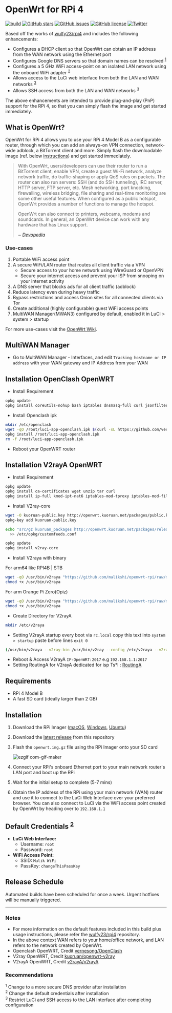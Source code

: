 # OpenWrt for RPi 4
[![build](https://github.com/damianperera/openwrt-rpi/actions/workflows/build.yml/badge.svg)](https://github.com/damianperera/openwrt-rpi/actions/workflows/build.yml) [![GitHub stars](https://img.shields.io/github/stars/damianperera/openwrt-rpi)](https://github.com/damianperera/openwrt-rpi/stargazers) [![GitHub issues](https://img.shields.io/github/issues/damianperera/openwrt-rpi)](https://github.com/damianperera/openwrt-rpi/issues) [![GitHub license](https://img.shields.io/github/license/damianperera/openwrt-rpi)](https://github.com/damianperera/openwrt-rpi/blob/main/LICENSE) [![Twitter](https://img.shields.io/twitter/url?style=social&url=https%3A%2F%2Fgithub.com%2Fdamianperera%2Fopenwrt-rpi)](https://twitter.com/intent/tweet?url=https%3A%2F%2Fgithub.com%2Fdamianperera%2Fopenwrt-rpi)

Based off the works of [wulfy23/rpi4](https://github.com/wulfy23/rpi4) and includes the following enhancements:
- Configures a DHCP client so that OpenWrt can obtain an IP address from the WAN network using the Ethernet port
- Configures Google DNS servers so that domain names can be resolved <sup>[1](#recommendations)</sup>
- Configures a 5 GHz WiFi access-point on an isolated LAN network using the onboard WiFi adapter <sup>[2](#recommendations)</sup>
- Allows access to the LuCi web interface from both the LAN and WAN networks <sup>[3](#recommendations)</sup>
- Allows SSH access from both the LAN and WAN networks <sup>[3](#recommendations)</sup>

The above enhancements are intended to provide plug-and-play (PnP) support for the RPi 4, so that you can simply flash the image and get started immediately.

## What is OpenWrt?
OpenWrt for RPi 4 allows you to use your RPi 4 Model B as a configurable router, through which you can add an always-on VPN connection, network-wide adblock, a BitTorrent client and more. Simply flash the downloadable image (ref. below [instructions](#installation)) and get started immediately.
> With OpenWrt, users/developers can use their router to run a BitTorrent client, enable VPN, create a guest Wi-Fi network, analyze network traffic, do traffic-shaping or apply QoS rules on packets. The router can also run servers: SSH (and do SSH tunneling), IRC server, HTTP server, FTP server, etc. Mesh networking, port knocking, firewalling, wireless bridging, file sharing and real-time monitoring are some other useful features. When configured as a public hotspot, OpenWrt provides a number of functions to manage the hotspot.
> 
> OpenWrt can also connect to printers, webcams, modems and soundcards. In general, an OpenWrt device can work with any hardware that has Linux support.
> 
> ~ _[Devopedia](https://devopedia.org/openwrt)_

### Use-cases
1. Portable WiFi access point
2. A secure WiFi/LAN router that routes all client traffic via a VPN
    - Secure access to your home network using WireGuard or OpenVPN
    - Secure your internet access and prevent your ISP from snooping on your internet activity
4. A DNS server that blocks ads for all client traffic (adblock)
5. Reduce latency even during heavy traffic
6. Bypass restrictions and access Onion sites for all connected clients via Tor
7. Create additional (highly configurable) guest WiFi access points
8. MultiWAN Manager(MWAN3) configured by default, enabled it in LuCI > system > startup

For more use-cases visit the [OpenWrt Wiki](https://openwrt.org/reasons_to_use_openwrt#extensibility).

## MultiWAN Manager
- Go to MultiWAN Manager - Interfaces, and edit `Tracking hostname or IP address` with your WAN gateway and IP Address from your WAN

## Installation OpenClash OpenWRT
- Install Requirement
```sh
opkg update
opkg install coreutils-nohup bash iptables dnsmasq-full curl jsonfilter ca-certificates ipset ip-full iptables-mod-tproxy iptables-mod-extra libcap libcap-bin ruby ruby-yaml
```
- Install Openclash ipk
```sh
mkdir /etc/openclash
wget -qO /root/luci-app-openclash.ipk $(curl -sL https://github.com/vernesong/OpenClash/releases | grep luci-app-openclash_ | sed -e 's/\"//g' -e 's/ //g' -e 's/rel=.*//g' -e 's#<ahref=#http://github.com#g' | awk 'FNR <= 1')
opkg install /root/luci-app-openclash.ipk
rm -f /root/luci-app-openclash.ipk
```
- Reboot your OpenWRT router

## Installation V2rayA OpenWRT
- Install Requirement
```sh
opkg update
opkg install ca-certificates wget unzip tar curl
opkg install ip-full kmod-ipt-nat6 iptables-mod-tproxy iptables-mod-filter iptables-mod-conntrack-extra iptables-mod-extra
```

- Install V2ray-core
```sh
wget -O kuoruan-public.key http://openwrt.kuoruan.net/packages/public.key
opkg-key add kuoruan-public.key
```
```sh
echo "src/gz kuoruan_packages http://openwrt.kuoruan.net/packages/releases/$(. /etc/openwrt_release ; echo $DISTRIB_ARCH)" \
  >> /etc/opkg/customfeeds.conf
```
```sh
opkg update
opkg install v2ray-core
```

- Install V2raya with binary

For arm64 like RPI4B | STB
```sh
wget -qO /usr/bin/v2raya "https://github.com/malikshi/openwrt-rpi/raw/main/bin-or-ipk/v2raya_arm64"
chmod +x /usr/bin/v2raya
```
For arm Orange Pi Zero(Opiz)
```sh
wget -qO /usr/bin/v2raya "https://github.com/malikshi/openwrt-rpi/raw/main/bin-or-ipk/v2raya_arm_a7"
chmod +x /usr/bin/v2raya
```
- Create Directory for V2rayA
```sh
mkdir /etc/v2raya
```
- Setting V2rayA startup every boot via `rc.local`
copy this text into `system > startup` paste before lines `exit 0` 
```sh
(/usr/bin/v2raya --v2ray-bin /usr/bin/v2ray --config /etc/v2raya --v2ray-confdir /etc/v2raya --log-level info --ipv6-support off --log-file /tmp/v2rayA.log --log-max-days 1)&
```
- Reboot & Access V2rayA `IP-OpenWRT:2017` e.g `192.168.1.1:2017`
- Setting RoutingA for V2rayA dedicated for isp Ts*l : [RoutingA](https://github.com/malikshi/openwrt-rpi/blob/main/bin-or-ipk/routingA.conf)

## Requirements
- RPi 4 Model B
- A fast SD card (ideally larger than 2 GB)

## Installation
1. Download the RPi Imager ([macOS](https://downloads.raspberrypi.org/imager/imager_latest.dmg), [Windows](https://downloads.raspberrypi.org/imager/imager_latest.exe), [Ubuntu](https://downloads.raspberrypi.org/imager/imager_latest_amd64.deb))
2. Download the [latest release](https://github.com/damianperera/openwrt-rpi/releases/latest/download/openwrt.img.gz) from this repository
3. Flash the `openwrt.img.gz` file using the RPi Imager onto your SD card

    ![ezgif com-gif-maker](https://user-images.githubusercontent.com/15967502/121747825-456ed380-cb08-11eb-9fad-4398a87d989d.gif)
  
4. Connect your RPi's onboard Ethernet port to your main network router's LAN port and boot up the RPi
5. Wait for the initial setup to complete (5-7 mins)
6. Obtain the IP address of the RPi using your main network (WAN) router and use it to connect to the LuCi Web Interface over your preferred browser. You can also connect to LuCi via the WiFi access point created by OpenWrt by heading over to `192.168.1.1`

## Default Credentials <sup>[2](#recommendations)</sup>
- **LuCi Web Interface:**
  - Username: `root`
  - Password: `root`
- **WiFi Access Point:** 
  - SSID: `Malik WiFi`
  - PassKey: `changeThisPassKey`

## Release Schedule
Automated builds have been scheduled for once a week. Urgent hotfixes will be manually triggered.

---

### Notes
- For more information on the default features included in this build plus usage instructions, please refer the [wulfy23/rpi4](https://github.com/wulfy23/rpi4) repository.
- In the above context WAN refers to your home/office network, and LAN refers to the network created by OpenWrt.
- Openclash OpenWRT, Credit [vernesong/OpenClash](https://github.com/vernesong/OpenClash)
- V2ray OpenWRT, Credit [kuoruan/openwrt-v2ray](https://github.com/kuoruan/openwrt-v2ray)
- V2rayA OpenWRT, Credit [v2rayA/v2rayA](https://github.com/v2rayA/v2rayA)

### Recommendations
<sup>1</sup> Change to a more secure DNS provider after installation<br>
<sup>2</sup> Change the default credentials after installation<br>
<sup>3</sup> Restrict LuCi and SSH access to the LAN interface after completing configuration<br>
